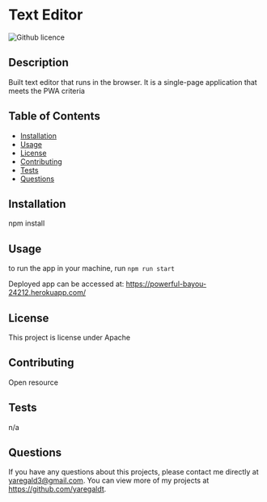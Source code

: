 # Text Editor

![Github licence](http://img.shields.io/badge/license-Apache-blue.svg)

## Description

Built text editor that runs in the browser. It is a single-page application that meets the PWA criteria

## Table of Contents

- [Installation](#installation)
- [Usage](#usage)
- [License](#license)
- [Contributing](#contributing)
- [Tests](#tests)
- [Questions](#questions)

## Installation

npm install

## Usage

to run the app in your machine, run `npm run start`

Deployed app can be accessed at: https://powerful-bayou-24212.herokuapp.com/

## License

This project is license under Apache

## Contributing

Open resource

## Tests

n/a

## Questions

If you have any questions about this projects, please contact me directly at yaregald3@gmail.com. You can view more of my projects at https://github.com/yaregaldt.
